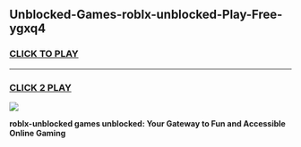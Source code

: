 
## Unblocked-Games-roblx-unblocked-Play-Free-ygxq4
<h3>
<a href="https://premium76.site?title=roblx-unblocked&ref=12A">CLICK TO PLAY</a></h3>
<hr>

<h3>
<a href="https://premium76.site?title=roblx-unblocked&ref=12A">CLICK 2 PLAY</a>
  
</h3>

<a href="https://premium76.site?title=roblx-unblocked&ref=12A"><img src="https://clearcache.store/games.png"></a>


**roblx-unblocked games unblocked: Your Gateway to Fun and Accessible Online Gaming**
